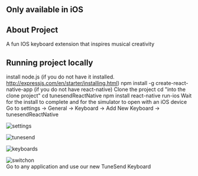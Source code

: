
## Only available in iOS

## About Project
A fun IOS keyboard extension that inspires musical creativity

## Running project locally
install node.js (if you do not have it installed. http://expressjs.com/en/starter/installing.html)
npm install -g create-react-native-app (if you do not have react-native)
Clone the project
cd "into the clone project"
cd tunesendReactNative
npm install
react-native run-ios
Wait for the install to complete and for the simulator to open with an iOS device
Go to settings -> General -> Keyboard -> Add New Keyboard -> tunesendReactNative

![settings](https://user-images.githubusercontent.com/26944708/37638015-32dced2a-2be1-11e8-9ea7-5096a1a4b08d.gif)

![tunesend](https://user-images.githubusercontent.com/26944708/37638038-3e22c51a-2be1-11e8-9968-fbfeeab4a802.gif)

![keyboards](https://user-images.githubusercontent.com/26944708/37638012-2b8526b4-2be1-11e8-9005-8ebaf14485da.gif)

![switchon](https://user-images.githubusercontent.com/26944708/37638026-38dfc134-2be1-11e8-9b10-3c7e8003910e.gif)
</br>
Go to any application and use our new TuneSend Keyboard
